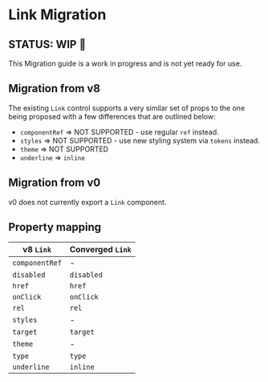 # Link Migration

## STATUS: WIP 🚧

This Migration guide is a work in progress and is not yet ready for use.

## Migration from v8

The existing `Link` control supports a very similar set of props to the one being proposed with a few differences that are outlined below:

- `componentRef` => NOT SUPPORTED - use regular `ref` instead.
- `styles` => NOT SUPPORTED - use new styling system via `tokens` instead.
- `theme` => NOT SUPPORTED
- `underline` => `inline`

## Migration from v0

v0 does not currently export a `Link` component.

## Property mapping

| v8 `Link`      | Converged `Link` |
| -------------- | ---------------- |
| `componentRef` | -                |
| `disabled`     | `disabled`       |
| `href`         | `href`           |
| `onClick`      | `onClick`        |
| `rel`          | `rel`            |
| `styles`       | -                |
| `target`       | `target`         |
| `theme`        | -                |
| `type`         | `type`           |
| `underline`    | `inline`         |
